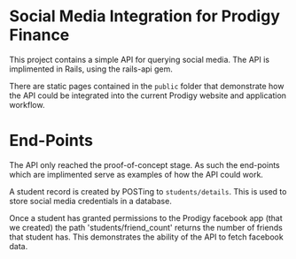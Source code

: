 Social Media Integration for Prodigy Finance
=

This project contains a simple API for querying social media. The API is implimented in Rails, using the rails-api gem.

There are static pages contained in the `public` folder that demonstrate how the API could be integrated into the current Prodigy website and application workflow.

End-Points
==

The API only reached the proof-of-concept stage. As such the end-points which are implimented serve as examples of how the API could work.

A student record is created by POSTing to `students/details`. This is used to store social media credentials in a database.

Once a student has granted permissions to the Prodigy facebook app (that we created) the path 'students/friend_count' returns the number of friends that student has. This demonstrates the ability of the API to fetch facebook data.

